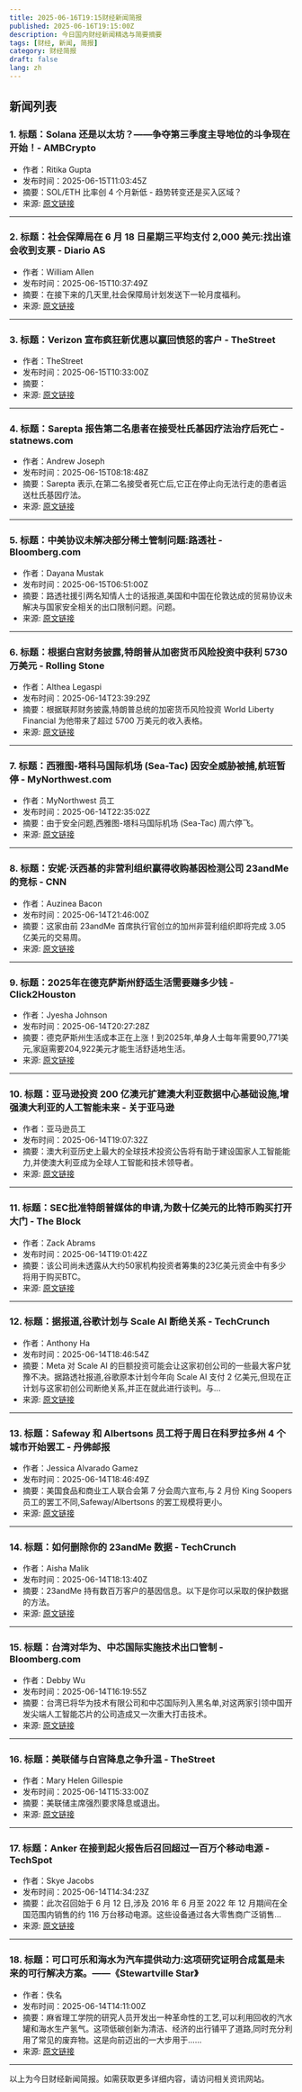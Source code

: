 ```yaml
---
title: 2025-06-16T19:15财经新闻简报
published: 2025-06-16T19:15:00Z
description: 今日国内财经新闻精选与简要摘要
tags: [财经, 新闻, 简报]
category: 财经简报
draft: false
lang: zh
---
```


## 新闻列表

### 1. 标题：Solana 还是以太坊？——争夺第三季度主导地位的斗争现在开始！- AMBCrypto
- 作者：Ritika Gupta
- 发布时间：2025-06-15T11:03:45Z
- 摘要：SOL/ETH 比率创 4 个月新低 - 趋势转变还是买入区域？
- 来源: [原文链接](https://ambcrypto.com/solana-or-ethereum-the-fight-for-q3-dominance-starts-now/)

---

### 2. 标题：社会保障局在 6 月 18 日星期三平均支付 2,000 美元:找出谁会收到支票 - Diario AS
- 作者：William Allen
- 发布时间：2025-06-15T10:37:49Z
- 摘要：在接下来的几天里,社会保障局计划发送下一轮月度福利。
- 来源: [原文链接](https://en.as.com/latest_news/social-security-is-making-payments-of-2000-on-average-on-wednesday-june-18-find-out-who-gets-a-check-n/)

---

### 3. 标题：Verizon 宣布疯狂新优惠以赢回愤怒的客户 - TheStreet
- 作者：TheStreet
- 发布时间：2025-06-15T10:33:00Z
- 摘要：
- 来源: [原文链接](https://www.thestreet.com/retail/verizon-announces-wild-new-offer-to-win-back-angry-customers)

---

### 4. 标题：Sarepta 报告第二名患者在接受杜氏基因疗法治疗后死亡 - statnews.com
- 作者：Andrew Joseph
- 发布时间：2025-06-15T08:18:48Z
- 摘要：Sarepta 表示,在第二名接受者死亡后,它正在停止向无法行走的患者运送杜氏基因疗法。
- 来源: [原文链接](https://www.statnews.com/2025/06/15/duchenne-sarepta-gene-therapy-elevidys-patient-death/)

---

### 5. 标题：中美协议未解决部分稀土管制问题:路透社 - Bloomberg.com
- 作者：Dayana Mustak
- 发布时间：2025-06-15T06:51:00Z
- 摘要：路透社援引两名知情人士的话报道,美国和中国在伦敦达成的贸易协议未解决与国家安全相关的出口限制问题。问题。
- 来源: [原文链接](https://www.bloomberg.com/news/articles/2025-06-15/china-us-deal-didn-t-address-some-rare-earths-controls-reuters)

---

### 6. 标题：根据白宫财务披露,特朗普从加密货币风险投资中获利 5730 万美元 - Rolling Stone
- 作者：Althea Legaspi
- 发布时间：2025-06-14T23:39:29Z
- 摘要：根据联邦财务披露,特朗普总统的加密货币风险投资 World Liberty Financial 为他带来了超过 5700 万美元的收入表格。
- 来源: [原文链接](http://www.rollingstone.com/politics/politics-news/trump-income-57-million-crypto-venture-financial-disclosure-1235365026/)

---

### 7. 标题：西雅图-塔科马国际机场 (Sea-Tac) 因安全威胁被捕,航班暂停 - MyNorthwest.com
- 作者：MyNorthwest 员工
- 发布时间：2025-06-14T22:35:02Z
- 摘要：由于安全问题,西雅图-塔科马国际机场 (Sea-Tac) 周六停飞。
- 来源: [原文链接](https://mynorthwest.com/local/security-threat-sea-tac/4099644)

---

### 8. 标题：安妮·沃西基的非营利组织赢得收购基因检测公司 23andMe 的竞标 - CNN
- 作者：Auzinea Bacon
- 发布时间：2025-06-14T21:46:00Z
- 摘要：这家由前 23andMe 首席执行官创立的加州非营利组织即将完成 3.05 亿美元的交易周。
- 来源: [原文链接](https://www.cnn.com/2025/06/14/business/23andme-wojcicki-dna-data)

---

### 9. 标题：2025年在德克萨斯州舒适生活需要赚多少钱 - Click2Houston
- 作者：Jyesha Johnson
- 发布时间：2025-06-14T20:27:28Z
- 摘要：德克萨斯州生活成本正在上涨！到2025年,单身人士每年需要90,771美元,家庭需要204,922美元才能生活舒适地生活。
- 来源: [原文链接](https://www.click2houston.com/news/local/2025/06/14/how-much-you-need-to-earn-to-live-comfortably-in-texas-in-2025/)

---

### 10. 标题：亚马逊投资 200 亿澳元扩建澳大利亚数据中心基础设施,增强澳大利亚的人工智能未来 - 关于亚马逊
- 作者：亚马逊员工
- 发布时间：2025-06-14T19:07:32Z
- 摘要：澳大利亚历史上最大的全球技术投资公告将有助于建设国家人工智能能力,并使澳大利亚成为全球人工智能和技术领导者。
- 来源: [原文链接](https://www.aboutamazon.com/news/aws/amazon-data-center-investment-in-australia)

---

### 11. 标题：SEC批准特朗普媒体的申请,为数十亿美元的比特币购买打开大门 - The Block
- 作者：Zack Abrams
- 发布时间：2025-06-14T19:01:42Z
- 摘要：该公司尚未透露从大约50家机构投资者筹集的23亿美元资金中有多少将用于购买BTC。
- 来源: [原文链接](https://www.theblock.co/post/358179/sec-clears-trump-media-filing-opening-door-to-multi-billion-dollar-bitcoin-buy)

---

### 12. 标题：据报道,谷歌计划与 Scale AI 断绝关系 - TechCrunch
- 作者：Anthony Ha
- 发布时间：2025-06-14T18:46:54Z
- 摘要：Meta 对 Scale AI 的巨额投资可能会让这家初创公司的一些最大客户犹豫不决。据路透社报道,谷歌原本计划今年向 Scale AI 支付 2 亿美元,但现在正计划与这家初创公司断绝关系,并正在就此进行谈判。与...
- 来源: [原文链接](https://techcrunch.com/2025/06/14/google-reportedly-plans-to-cut-ties-with-scale-ai/)

---

### 13. 标题：Safeway 和 Albertsons 员工将于周日在科罗拉多州 4 个城市开始罢工 - 丹佛邮报
- 作者：Jessica Alvarado Gamez
- 发布时间：2025-06-14T18:46:49Z
- 摘要：美国食品和商业工人联合会第 7 分会周六宣布,与 2 月份 King Soopers 员工的罢工不同,Safeway/Albertsons 的罢工规模将更小。
- 来源: [原文链接](https://www.denverpost.com/2025/06/14/colorado-safeway-albertsons-strike/)

---

### 14. 标题：如何删除你的 23andMe 数据 - TechCrunch
- 作者：Aisha Malik
- 发布时间：2025-06-14T18:13:40Z
- 摘要：23andMe 持有数百万客户的基因信息。以下是你可以采取的保护数据的方法。
- 来源: [原文链接](https://techcrunch.com/2025/06/14/23andme-files-for-bankruptcy-how-to-delete-your-data/)

---

### 15. 标题：台湾对华为、中芯国际实施技术出口管制 - Bloomberg.com
- 作者：Debby Wu
- 发布时间：2025-06-14T16:19:55Z
- 摘要：台湾已将华为技术有限公司和中芯国际列入黑名单,对这两家引领中国开发尖端人工智能芯片的公司造成又一次重大打击技术。
- 来源: [原文链接](https://www.bloomberg.com/news/articles/2025-06-14/taiwan-imposes-technology-export-controls-on-huawei-smic)

---

### 16. 标题：美联储与白宫降息之争升温 - TheStreet
- 作者：Mary Helen Gillespie
- 发布时间：2025-06-14T15:33:00Z
- 摘要：美联储主席强烈要求降息或退出。
- 来源: [原文链接](https://www.thestreet.com/fed/federal-reserve-white-house-interest-rate-cut-battle-heats-up)

---

### 17. 标题：Anker 在接到起火报告后召回超过一百万个移动电源 - TechSpot
- 作者：Skye Jacobs
- 发布时间：2025-06-14T14:34:23Z
- 摘要：此次召回始于 6 月 12 日,涉及 2016 年 6 月至 2022 年 12 月期间在全国范围内销售的约 116 万台移动电源。这些设备通过各大零售商广泛销售...
- 来源: [原文链接](https://www.techspot.com/news/108315-anker-recalls-over-million-power-banks-after-reports.html)

---

### 18. 标题：可口可乐和海水为汽车提供动力:这项研究证明合成氢是未来的可行解决方案。——《Stewartville Star》
- 作者：佚名
- 发布时间：2025-06-14T14:11:00Z
- 摘要：麻省理工学院的研究人员开发出一种革命性的工艺,可以利用回收的汽水罐和海水生产氢气。这项低碳创新为清洁、经济的出行铺平了道路,同时充分利用了常见的废弃物。这是向前迈出的一大步用于……
- 来源: [原文链接](https://thinkstewartville.com/2025/06/14/coca-cola-and-seawater-to-power-cars-this-study-proves-that-synthetic-hydrogen-is-a-viable-solution-for-the-future/)

---


以上为今日财经新闻简报。如需获取更多详细内容，请访问相关资讯网站。